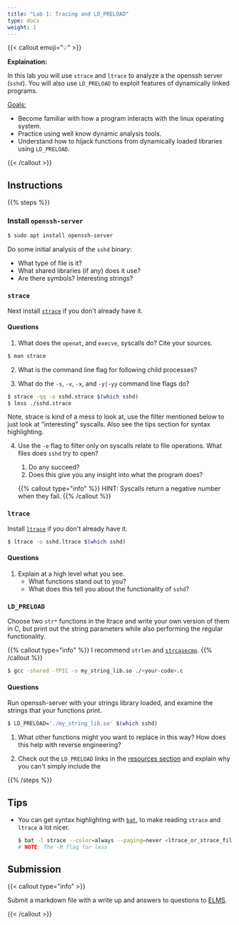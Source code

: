 ```yaml
---
title: "Lab 1: Tracing and LD_PRELOAD"
type: docs
weight: 1
---
```


{{< callout emoji="💡" >}}

**Explaination:**

In this lab you will use `strace` and `ltrace` to analyze a the openssh server (`sshd`).
You will also use `LD_PRELOAD` to exploit features of dynamically linked programs.

<u>Goals:</u>

- Become familiar with how a program interacts with the linux operating system.
- Practice using well know dynamic analysis tools.
- Understand how to hijack functions from dynamically loaded libraries using `LD_PRELOAD`.

{{< /callout >}}

## Instructions

{{% steps %}}

### Install `openssh-server`

```sh
$ sudo apt install openssh-server
```

Do some initial analysis of the `sshd` binary:

- What type of file is it?
- What shared libraries (if any) does it use?
- Are there symbols? Interesting strings?

### `strace`

Next install [`strace`](https://strace.io/) if you don't already have it.

#### Questions

1. What does the `openat`, and `execve`, syscalls do? Cite your sources.

```bash
$ man strace
```

2. What is the command line flag for following child processes?

3. What do the `-s`, `-v`, `-x`, and `-y|-yy` command line flags do?

```bash
$ strace -qq -o sshd.strace $(which sshd)
$ less ./sshd.strace
```

Note, strace is kind of a mess to look at, use the filter mentioned below to
just look at "interesting" syscalls. Also see the tips section for syntax highlighting.

4. Use the `-e` flag to filter only on syscalls relate to file operations.
   What files does `sshd` try to open?

   1. Do any succeed?
   1. Does this give you any insight into what the program does?

   {{% callout type="info" %}}
   HINT: Syscalls return a negative number when they fail.
   {{% /callout %}}

### `ltrace`

Install [`ltrace`](https://ltrace.org/) if you don't already have it.

```bash
$ ltrace -o sshd.ltrace $(which sshd)
```

#### Questions

1. Explain at a high level what you see.
   - What functions stand out to you?
   - What does this tell you about the functionality of `sshd`?

### `LD_PRELOAD`

Choose two `str*` functions in the ltrace and write your own version of them in C, but print
out the string parameters while also performing the regular functionality.

{{% callout type="info" %}}
I recommend `strlen` and
[`strcasecmp`](https://sourceware.org/git/?p=glibc.git;a=blob;f=string/strcasecmp.c;h=ab75f22adc76f4ba28c48577678ffbb88495effb;hb=HEAD).
{{% /callout %}}

```bash
$ gcc -shared -fPIC -o my_string_lib.so ./<your-code>.c
```

#### Questions

Run openssh-server with your strings library loaded, and examine the strings
that your functions print.

```bash
$ LD_PRELOAD='./my_string_lib.so' $(which sshd)
```

1. What other functions might you want to replace in this way? How does this help
   with reverse engineering?

1. Check out the `LD_PRELOAD` links in the [resources section](/resources/) and explain why
   you can't simply include the

{{% /steps %}}

## Tips

- You can get syntax highlighting with [`bat`](https://github.com/sharkdp/bat), to make reading
  `strace` and `ltrace` a lot nicer.
  ```sh
  $ bat -l strace --color=always --paging=never <ltrace_or_strace_file> | less -SR
  # NOTE: The -R flag for less
  ```

## Submission

{{< callout type="info" >}}

Submit a markdown file with a write up and answers to questions to
[ELMS](https://umd.instructure.com/courses/1374508/assignments).

{{< /callout >}}
